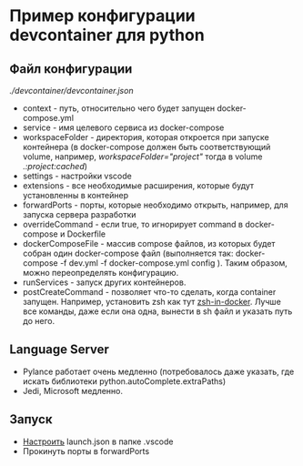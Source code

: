 # Пример конфигурации devcontainer для python


## Файл конфигурации

_./devcontainer/devcontainer.json_

- context - путь, относительно чего будет запущен docker-compose.yml
- service - имя целевого сервиса из docker-compose
- workspaceFolder - директория, которая откроется при запуске контейнера (в docker-compose должен быть соответствующий volume, например, *workspaceFolder="project"* тогда в volume *.:project:cached*)
- settings - настройки vscode
- extensions - все необходимые расширения, которые будут установленны в контейнер
- forwardPorts - порты, которые необходимо открыть, например, для запуска сервера разработки
- overrideCommand - если true, то игнорирует command в docker-compose и Dockerfile
- dockerComposeFile - массив compose файлов, из которых будет собран один docker-compose файл (выполняется так: docker-compose -f dev.yml -f docker-compose.yml  config ). Таким образом, можно переопределять конфигурацию.
- runServices - запуск других контейнеров.
- postCreateCommand - позволяет что-то сделать, когда container запущен. Например, установить zsh как тут [zsh-in-docker](https://github.com/deluan/zsh-in-docker). Лучше все команды, даже если она одна, вынести в sh файл и указать путь до него.


## Language Server

- Pylance работает очень медленно (потребовалось даже указать, где искать библиотеки python.autoComplete.extraPaths)
- Jedi, Microsoft медленно.

## Запуск

- [Настроить](https://go.microsoft.com/fwlink/?linkid=830387) launch.json в папке .vscode
- Прокинуть порты в forwardPorts
